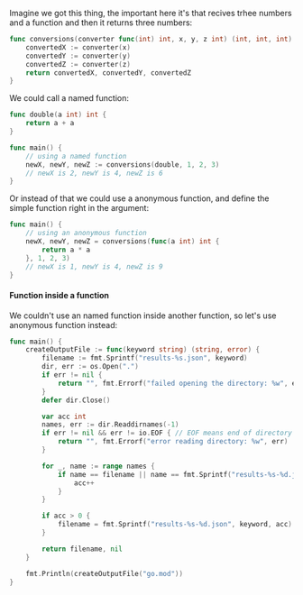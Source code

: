 Imagine we got this thing, the important here it's that recives trhee numbers and a function and then it returns three numbers:
```go
func conversions(converter func(int) int, x, y, z int) (int, int, int) {
	convertedX := converter(x)
	convertedY := converter(y)
	convertedZ := converter(z)
	return convertedX, convertedY, convertedZ
}
```

We could call a named function:
```go
func double(a int) int {
    return a + a
}

func main() {
    // using a named function
	newX, newY, newZ := conversions(double, 1, 2, 3)
	// newX is 2, newY is 4, newZ is 6
}
```
Or instead of that we could use a anonymous function, and define the simple function right in the argument:
```go
func main() {
    // using an anonymous function
	newX, newY, newZ = conversions(func(a int) int {
	    return a * a
	}, 1, 2, 3)
	// newX is 1, newY is 4, newZ is 9
}
```


#### Function inside a function
We couldn't use an named function inside another function, so let's use anonymous function instead:
```go
func main() {
	createOutputFile := func(keyword string) (string, error) {
		filename := fmt.Sprintf("results-%s.json", keyword)
		dir, err := os.Open(".")
		if err != nil {
			return "", fmt.Errorf("failed opening the directory: %w", err)
		}
		defer dir.Close()

		var acc int
		names, err := dir.Readdirnames(-1)
		if err != nil && err != io.EOF { // EOF means end of directory
			return "", fmt.Errorf("error reading directory: %w", err)
		}

		for _, name := range names {
			if name == filename || name == fmt.Sprintf("results-%s-%d.json", keyword, acc) {
				acc++
			}
		}

		if acc > 0 {
			filename = fmt.Sprintf("results-%s-%d.json", keyword, acc)
		}

		return filename, nil
	}

	fmt.Println(createOutputFile("go.mod"))
}
```